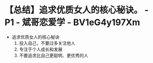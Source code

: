 # 【总结】追求优质女人的核心秘诀。 - P1 - 斌哥恋爱学 - BV1eG4y197Xm

-   追求优质女人的核心秘诀
    1.  投入自己，不要过多关注他人
    2.  专注于个人成长和发展
    3.  不要追求比自己更聪明、更优秀的人